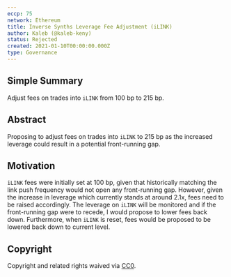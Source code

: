 ```yaml
---
eccp: 75
network: Ethereum
title: Inverse Synths Leverage Fee Adjustment (iLINK)
author: Kaleb (@kaleb-keny)
status: Rejected
created: 2021-01-10T00:00:00.000Z
type: Governance
---
```


<!--You can leave these HTML comments in your merged ECCP and delete the visible duplicate text guides, they will not appear and may be helpful to refer to if you edit it again. This is the suggested template for new ECCPs. Note that an ECCP number will be assigned by an editor. When opening a pull request to submit your ECCP, please use an abbreviated title in the filename, `eccp-draft_title_abbrev.md`. The title should be 44 characters or less.-->

## Simple Summary

<!--"If you can't explain it simply, you don't understand it well enough." Provide a simplified and layman-accessible explanation of the ECCP.-->

Adjust fees on trades into `iLINK` from 100 bp to 215 bp.

## Abstract

<!--A short (~200 word) description of the variable change proposed.-->

Proposing to adjust fees on trades into `iLINK` to 215 bp as the increased leverage could result in a potential front-running gap.

## Motivation

<!--The motivation is critical for ECCPs that want to update variables within Elysian. It should clearly explain why the existing variable is not incentive aligned. ECCP submissions without sufficient motivation may be rejected outright.-->

`iLINK` fees were initially set at 100 bp, given that historically matching the link push frequency would not open any front-running gap. However, given the increase in leverage which currently stands at around 2.1x, fees need to be raised accordingly.
The leverage on `iLINK` will be monitored and if the front-running gap were to recede, I would propose to lower fees back down. Furthermore, when `iLINK` is reset, fees would be proposed to be lowered back down to current level.

## Copyright

Copyright and related rights waived via [CC0](https://creativecommons.org/publicdomain/zero/1.0/).

